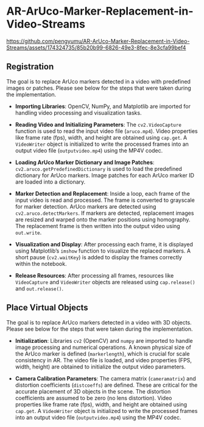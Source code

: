 # AR-ArUco-Marker-Replacement-in-Video-Streams

https://github.com/pengyumu/AR-ArUco-Marker-Replacement-in-Video-Streams/assets/174324735/85b20b99-6826-49e3-8fec-8e3cfa99bef4

## Registration

The goal is to replace ArUco markers detected in a video with predefined images or patches. Please see below for the steps that were taken during the implementation.

- **Importing Libraries**: OpenCV, NumPy, and Matplotlib are imported for handling video processing and visualization tasks.
  
- **Reading Video and Initializing Parameters**: The `cv2.VideoCapture` function is used to read the input video file (`aruco.mp4`). Video properties like frame rate (fps), width, and height are obtained using `cap.get`. A `VideoWriter` object is initialized to write the processed frames into an output video file (`outputvideo.mp4`) using the MP4V codec.
  
- **Loading ArUco Marker Dictionary and Image Patches**: `cv2.aruco.getPredefinedDictionary` is used to load the predefined dictionary for ArUco markers. Image patches for each ArUco marker ID are loaded into a dictionary.
  
- **Marker Detection and Replacement**: Inside a loop, each frame of the input video is read and processed. The frame is converted to grayscale for marker detection. ArUco markers are detected using `cv2.aruco.detectMarkers`. If markers are detected, replacement images are resized and warped onto the marker positions using homography. The replacement frame is then written into the output video using `out.write`.
  
- **Visualization and Display**: After processing each frame, it is displayed using Matplotlib’s `imshow` function to visualize the replaced markers. A short pause (`cv2.waitKey`) is added to display the frames correctly within the notebook.
  
- **Release Resources**: After processing all frames, resources like `VideoCapture` and `VideoWriter` objects are released using `cap.release()` and `out.release()`.

## Place Virtual Objects

The goal is to replace ArUco markers detected in a video with 3D objects. Please see below for the steps that were taken during the implementation.

- **Initialization**: Libraries `cv2` (OpenCV) and `numpy` are imported to handle image processing and numerical operations. A known physical size of the ArUco marker is defined (`markerlength`), which is crucial for scale consistency in AR. The video file is loaded, and video properties (FPS, width, height) are obtained to initialize the output video parameters.
  
- **Camera Calibration Parameters**: The camera matrix (`cameramatrix`) and distortion coefficients (`distcoeffs`) are defined. These are critical for the accurate placement of 3D objects in the scene. The distortion coefficients are assumed to be zero (no lens distortion). Video properties like frame rate (fps), width, and height are obtained using `cap.get`. A `VideoWriter` object is initialized to write the processed frames into an output video file (`outputvideo.mp4`) using the MP4V codec.

